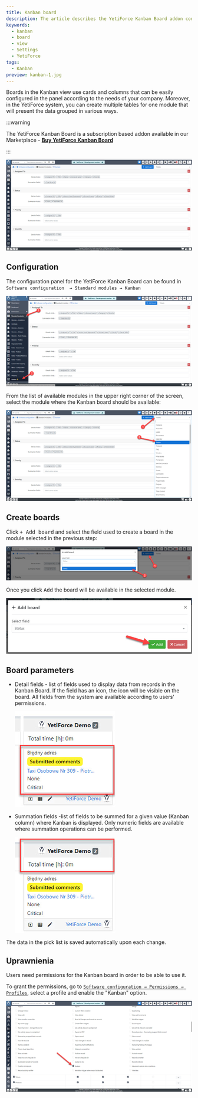 ```yaml
---
title: Kanban board
description: The article describes the YetiForce Kanban Board addon configuration
keywords:
  - kanban
  - board
  - view
  - Settings
  - YetiForce
tags:
  - Kanban
preview: kanban-1.jpg
---
```


Boards in the Kanban view use cards and columns that can be easily configured in the panel according to the needs of your company. Moreover, in the YetiForce system, you can create multiple tables for one module that will present the data grouped in various ways.

:::warning

The YetiForce Kanban Board is a subscription based addon available in our Marketplace - [**Buy YetiForce Kanban Board**](https://yetiforce.com/pl/marketplace/dodatki/92-yetiforce-kanban-board.html)

:::

![kanban-1](kanban-1.jpg)

## Configuration

The configuration panel for the YetiForce Kanban Board can be found in `Software configuration  → Standard modules → Kanban`

![kanban-2](kanban-2.jpg)

From the list of available modules in the upper right corner of the screen, select the module where the Kanban board should be available:

![kanban-3](kanban-3.jpg)

## Create boards

Click <kbd>+ Add board</kbd> and select the field used to create a board in the module selected in the previous step:

![kanban-4](kanban-4.jpg)

Once you click <kbd>Add</kbd> the board will be available in the selected module.

![kanban-5](kanban-5.jpg)

## Board parameters

- Detail fields - list of fields used to display data from records in the Kanban Board. If the field has an icon, the icon will be visible on the board. All fields from the system are available according to users' permissions.

  ![kanban-6](kanban-6.jpg)

- Summation fields -list of fields to be summed for a given value (Kanban column) where Kanban is displayed. Only numeric fields are available where summation operations can be performed.

  ![kanban-7](kanban-7.jpg)

The data in the pick list is saved automatically upon each change.

## Uprawnienia

Users need permissions for the Kanban board in order to be able to use it.

To grant the permissions, go to [`Software configuration → Permissions → Profiles`](/administrator-guides/permissions/profiles/), select a profile and enable the "Kanban" option.

![kanban-8](kanban-8.jpg)
